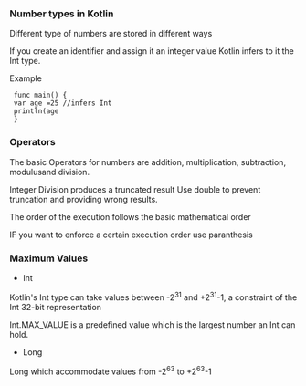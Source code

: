 
### Number types in Kotlin

Different type of numbers are stored in different ways

If you create an identifier and assign it an integer value Kotlin infers to it the Int type.

Example
```
 func main() {
 var age =25 //infers Int
 println(age
 }
 ```
 
 ### Operators
  
 The basic Operators for numbers are addition, multiplication, subtraction, modulusand division.
 
 Integer Division produces a truncated result 
 Use double to prevent truncation and providing wrong results.
 
 The order of the execution follows the basic mathematical order
 
 IF you want to enforce a certain execution order use paranthesis
 
 
 ### Maximum Values
 - Int
 
 Kotlin's Int type can take values between -2<sup>31</sup> and +2<sup>31</sup>-1, a constraint of the Int 32-bit representation
 
Int.MAX_VALUE is a predefined value which is the largest number an Int can hold.

- Long

Long  which accommodate values from -2<sup>63</sup> to +2<sup>63</sup>-1
